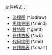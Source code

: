文件格式：
* [流程图](https://www.kadraw.com/diagram) (*.iodraw)
* [思维导图](https://www.kadraw.com/zh/mind) (*.mind)
* [甘特图](https://www.kadraw.com/zh/gantt) (*.gantt)
* [在线白板](https://www.kadraw.com/whiteboard) (*.wb)
* [代码绘图](https://www.kadraw.com/codechart) (*.md)
* [在线图表](https://www.kadraw.com/zh/chart) (*.chart)
